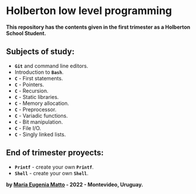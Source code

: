 # Holberton low level programming

**This repository has the contents given in the first trimester as a Holberton School Student.**

## Subjects of study:
- **`Git`** and command line editors.
- Introduction to **`Bash`**.
- **`C`** - First statements.
- **`C`** - Pointers.
- **`C`** - Recursion.
- **`C`** - Static libraries.
- **`C`** - Memory allocation.
- **`C`** - Preprocessor.
- **`C`** - Variadic functions.
- **`C`** - Bit manipulation.
- **`C`** - File I/O.
- **`C`** - Singly linked lists.

## End of trimester proyects:
- **`Printf`** - create your own **`Printf`**.
- **`Shell`** - create your own **`Shell`**.

**by [María Eugenia Matto](https://www.linkedin.com/in/maria-matto/) - 2022 - Montevideo, Uruguay.**
